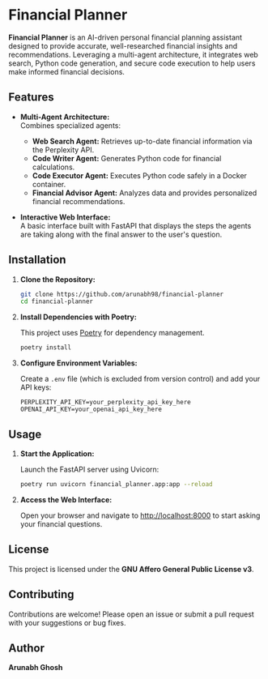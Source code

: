 # Financial Planner

**Financial Planner** is an AI-driven personal financial planning assistant designed to provide accurate, well-researched financial insights and recommendations. Leveraging a multi-agent architecture, it integrates web search, Python code generation, and secure code execution to help users make informed financial decisions.

## Features

- **Multi-Agent Architecture:**  
  Combines specialized agents:
  - **Web Search Agent:** Retrieves up-to-date financial information via the Perplexity API.
  - **Code Writer Agent:** Generates Python code for financial calculations.
  - **Code Executor Agent:** Executes Python code safely in a Docker container.
  - **Financial Advisor Agent:** Analyzes data and provides personalized financial recommendations.
  
- **Interactive Web Interface:**  
  A basic interface built with FastAPI that displays the steps the agents are taking along with the final answer to the user's question.

## Installation

1. **Clone the Repository:**

   ```bash
   git clone https://github.com/arunabh98/financial-planner
   cd financial-planner
   ```

2. **Install Dependencies with Poetry:**

   This project uses [Poetry](https://python-poetry.org/) for dependency management.

   ```bash
   poetry install
   ```

3. **Configure Environment Variables:**

   Create a `.env` file (which is excluded from version control) and add your API keys:

   ```env
   PERPLEXITY_API_KEY=your_perplexity_api_key_here
   OPENAI_API_KEY=your_openai_api_key_here
   ```

## Usage

1. **Start the Application:**

   Launch the FastAPI server using Uvicorn:

   ```bash
   poetry run uvicorn financial_planner.app:app --reload
   ```

2. **Access the Web Interface:**

   Open your browser and navigate to [http://localhost:8000](http://localhost:8000) to start asking your financial questions.

## License

This project is licensed under the **GNU Affero General Public License v3**.

## Contributing

Contributions are welcome! Please open an issue or submit a pull request with your suggestions or bug fixes.

## Author

**Arunabh Ghosh**
